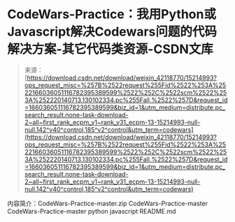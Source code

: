 <!--yml
category: codewars
date: 2022-08-13 11:28:11
-->

# CodeWars-Practice：我用Python或Javascript解决Codewars问题的代码解决方案-其它代码类资源-CSDN文库

> 来源：[https://download.csdn.net/download/weixin_42118770/15214993?ops_request_misc=%257B%2522request%255Fid%2522%253A%2522166036051116782395389599%2522%252C%2522scm%2522%253A%252220140713.130102334.pc%255Fall.%2522%257D&request_id=166036051116782395389599&biz_id=1&utm_medium=distribute.pc_search_result.none-task-download-2~all~first_rank_ecpm_v1~rank_v31_ecpm-13-15214993-null-null.142^v40^control,185^v2^control&utm_term=codewars](https://download.csdn.net/download/weixin_42118770/15214993?ops_request_misc=%257B%2522request%255Fid%2522%253A%2522166036051116782395389599%2522%252C%2522scm%2522%253A%252220140713.130102334.pc%255Fall.%2522%257D&request_id=166036051116782395389599&biz_id=1&utm_medium=distribute.pc_search_result.none-task-download-2~all~first_rank_ecpm_v1~rank_v31_ecpm-13-15214993-null-null.142^v40^control,185^v2^control&utm_term=codewars)

内容简介：CodeWars-Practice-master.zip CodeWars-Practice-master CodeWars-Practice-master python javascript README.md